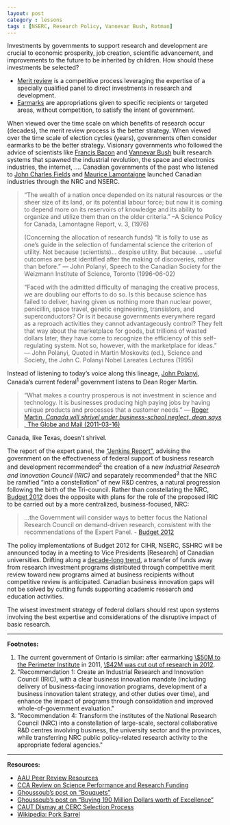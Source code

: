 ```yaml
---
layout: post
category : lessons
tags : [NSERC, Research Policy, Vannevar Bush, Rotman]
---
```


<!--?xml version="1.0" encoding="UTF-8" ?-->

<!-- Processed by MultiMarkdown -->


Investments by governments to support research and development are crucial to economic prosperity, job creation, scientific advancement, and improvements to the future to be inherited by children. How should these investments be selected?
<ul>
	<li><a href="http://en.wikipedia.org/wiki/Peer_review">Merit review</a> is a competitive process leveraging the expertise of a specially qualified panel to direct investments in research and development.</li>
	<li><a href="http://en.wikipedia.org/wiki/Earmark_%28politics%29">Earmarks</a> are appropriations given to specific recipients or targeted areas, without competition, to satisfy the intent of government.</li>
</ul>
When viewed over the time scale on which benefits of research occur (decades), the merit review process is the better strategy. When viewed over the time scale of election cycles (years), governments often consider earmarks to be the better strategy. Visionary governments who followed the advice of scientists like <a href="http://en.wikipedia.org/wiki/Sir_Francis_Bacon">Francis Bacon</a> and <a href="http://en.wikipedia.org/wiki/Vannevar_Bush">Vannevar Bush</a> built research systems that spawned the industrial revolution, the space and electronics industries, the internet, …. Canadian governments of the past who listened to <a href="http://en.wikipedia.org/wiki/John_Charles_Fields">John Charles Fields</a> and <a href="http://www.albertasenator.ca/html/content.php?mainloc=savvy52">Maurice Lamontaigne</a> launched Canadian industries through the NRC and NSERC.
<blockquote>“The wealth of a nation once depended on its natural resources or the sheer size of its land, or its potential labour force; but now it is coming to depend more on its reservoirs of knowledge and its ability to organize and utilize them than on the older criteria.” –A Science Policy for Canada, Lamontagne Report, v. 3, (1976)

(Concerning the allocation of research funds) “It is folly to use as one’s guide in the selection of fundamental science the criterion of utility. Not because (scientists)… despise utility. But because. .. useful outcomes are best identified after the making of discoveries, rather than before.”   —  John Polanyi, Speech to the Canadian Society for the Weizmann Institute of Science, Toronto (1996-06-02)

“Faced with the admitted difficulty of managing the creative process, we are doubling our efforts to do so. Is this because science has failed to deliver, having given us nothing more than nuclear power, penicillin, space travel, genetic engineering, transistors, and superconductors? Or is it because governments everywhere regard as a reproach activities they cannot advantageously control? They felt that way about the marketplace for goods, but trillions of wasted dollars later, they have come to recognize the efficiency of this self-regulating system. Not so, however, with the marketplace for ideas.”   — John Polanyi, Quoted in Martin Moskovits (ed.), Science and Society, the John C. Polanyi Nobel Lareates Lectures (1995)</blockquote>
Instead of listening to today’s voice along this lineage, <a href="http://www.theglobeandmail.com/news/opinions/opinion/why-our-scientific-discoveries-need-to-surprise-us/article2186778/">John Polanyi</a>,  Canada’s current federal<sup>1</sup> government listens to Dean Roger Martin.
<blockquote>“What makes a country prosperous is not investment in science and technology.  It is businesses producing high paying jobs by having unique products and processes that a customer needs.”     —  <a href="http://blog.math.toronto.edu/colliand/2011/03/17/rotman-dean-wants-the-money-targeted-for-science-research-2/">Roger Martin, <em>Canada will shrivel under business-school neglect, dean says</em> , The Globe and Mail (2011-03-16)</a></blockquote>
Canada, like Texas, doesn’t shrivel.

The report of the expert panel, the <a href="http://rd-review.ca/eic/site/033.nsf/vwapj/R-D_InnovationCanada_Final-eng.pdf/$FILE/R-D_InnovationCanada_Final-eng.pdf">“Jenkins Report”</a>, advising the government on the effectiveness of federal support of business research and development recommended<sup>2</sup> the creation of a new <em>Industrial Research and Innovation Council (IRIC)</em> and separately recommended<sup>3</sup> that the NRC be ramified “into a constellation” of new R&amp;D centres, a natural progression following the birth of the Tri-council. Rather than constellating the NRC, <a href="http://www.math.toronto.edu/colliand/images/Budget_2012_MarkedUp.pdf">Budget 2012</a> does the opposite with plans for the role of the proposed IRIC to be carried out by a more centralized, business-focused, NRC:
<blockquote>…the Government will consider ways to better focus the National Research Council on demand-driven research, consistent with the recommendations
of the Expert Panel.  - <a href="http://www.math.toronto.edu/colliand/images/Budget_2012_MarkedUp.pdf">Budget 2012</a></blockquote>
The policy implementations of Budget 2012 for CIHR, NSERC, SSHRC will be announced today in a meeting to Vice Presidents [Research] of Canadian universities. Drifting along a <a href="http://blog.math.toronto.edu/colliand/2012/04/02/misaligned-incentives-in-canadian-science-policy/">decade-long trend</a>, a transfer of funds away from research investment programs distributed through competitive merit review toward new programs aimed at business recipients without competitive review is anticipated. Canadian business innovation gaps will not be solved by cutting funds supporting academic research and education activities.

The wisest investment strategy of federal dollars should rest upon systems involving the best expertise and considerations of the disruptive impact of basic research.
<div class="footnotes">

<hr />

<strong>Footnotes:</strong>
<ol>
	<li>The current government of Ontario is similar: after earmarking <a href="http://www.fin.gov.on.ca/en/budget/ontariobudgets/2011/ch1a.html#c1_secA_buildingSkill">\$50M to the Perimeter Institute</a> in 2011, <a href="http://www.thestar.com/news/canada/article/1112731--mcguinty-defends-cuts-to-university-research-grants">\$42M was cut out of research in 2012</a>.</li>
	<li>"Recommendation 1: Create an Industrial Research and Innovation Council (IRIC), with a clear business innovation mandate (including delivery of business-facing innovation programs, development of a business innovation talent strategy, and other duties over time), and enhance the impact of programs through consolidation and improved whole-of-government evaluation."</li>
	<li>"Recommendation 4: Transform the institutes of the National Research Council (NRC) into a constellation of large-scale, sectoral collaborative R&amp;D centres involving business, the university sector and the provinces, while transferring NRC public policy-related research activity to the appropriate federal agencies."</li>
</ol>
</div>

<hr />

<strong>Resources:</strong>
<ul>
	<li><a href="http://www.aau.edu/policy/merit_review.aspx?id=7360">AAU Peer Review Resources</a></li>
	<li><a href="http://www.scienceadvice.ca/en/assessments/in-progress/science-performance.aspx">CCA Review on Science Performance and Research Funding</a></li>
	<li><a href="http://nghoussoub.com/2012/02/15/when-university-presidents-send-few-public-bouquets-to-government/">Ghoussoub’s post on “Bouquets”</a></li>
	<li><a href="http://nghoussoub.com/2011/02/09/buying-190-million-worth-of-excellence/">Ghoussoub’s post on “Buying 190 Million Dollars worth of Excellence”</a></li>
	<li><a href="http://www.cautbulletin.ca/en_article.asp?SectionID=1386&amp;SectionName=News&amp;VolID=336&amp;VolumeName=No%202&amp;VolumeStartDate=2/10/2012&amp;EditionID=36&amp;EditionName=Vol%2059&amp;EditionStartDate=1/19/2012&amp;ArticleID=3409">CAUT Dismay at CERC Selection Process</a></li>
	<li><a href="http://en.wikipedia.org/wiki/Pork_barrel">Wikipedia: Pork Barrel</a></li>
</ul>